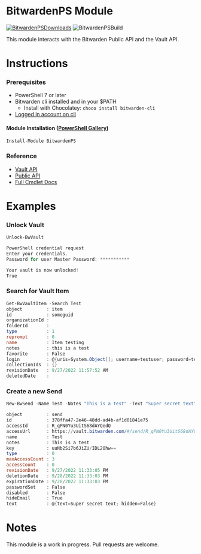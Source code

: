 # BitwardenPS Module
[![BitwardenPSDownloads]][BitwardenPSGallery] ![BitwardenPSBuild]

This module interacts with the Bitwarden Public API and the Vault API.

# Instructions

### Prerequisites

- PowerShell 7 or later
- Bitwarden cli installed and in your $PATH
  - Install with Chocolatey: `choco install bitwarden-cli`
- [Logged in account on cli](https://bitwarden.com/help/cli/#log-in)

#### Module Installation ([PowerShell Gallery](https://www.powershellgallery.com/packages/BitwardenPS))

```powershell
Install-Module BitwardenPS
```

### Reference

- [Vault API](https://bitwarden.com/help/vault-management-api/)
- [Public API](https://bitwarden.com/help/api/)
- [Full Cmdlet Docs](/Docs/)

# Examples

### Unlock Vault

```powershell
Unlock-BwVault

PowerShell credential request
Enter your credentials.
Password for user Master Password: ***********

Your vault is now unlocked!
True
```

### Search for Vault Item

```powershell
Get-BwVaultItem -Search Test
object         : item
id             : someguid
organizationId :
folderId       :
type           : 1
reprompt       : 0
name           : Item testing
notes          : this is a test
favorite       : False
login          : @{uris=System.Object[]; username=testuser; password=test; totp=JBSWY3DPEHPK3PXP; passwordRevisionDate=}
collectionIds  : {}
revisionDate   : 9/27/2022 11:57:52 AM
deletedDate    :
```

### Create a new Send

```powershell
New-BwSend -Name Test -Notes "This is a test" -Text "Super secret text" -Days 1 -HideEmail

object         : send
id             : 378ffa47-2e46-48dd-ad4b-af1d01841e75
accessId       : R_qPN0Yu3UitS68dAYQedQ
accessUrl      : https://vault.bitwarden.com/#/send/R_qPN0Yu3UitS68dAYQedQ/uuNb2Si7b6JiZU_IDL2Ohw
name           : Test
notes          : This is a test
key            : uuNb2Si7b6JiZU/IDL2Ohw==
type           : 0
maxAccessCount : 3
accessCount    : 0
revisionDate   : 9/27/2022 11:33:05 PM
deletionDate   : 9/28/2022 11:33:03 PM
expirationDate : 9/28/2022 11:33:03 PM
passwordSet    : False
disabled       : False
hideEmail      : True
text           : @{text=Super secret text; hidden=False}

```

# Notes

This module is a work in progress. Pull requests are welcome.

<!-- References -->
[BitwardenPSDownloads]: https://img.shields.io/powershellgallery/dt/BitwardenPS
[BitwardenPSGallery]: https://www.powershellgallery.com/packages/BitwardenPS/
[BitwardenPSBuild]: https://img.shields.io/github/workflow/status/johnduprey/BitwardenPS/Check%20and%20Publish/main